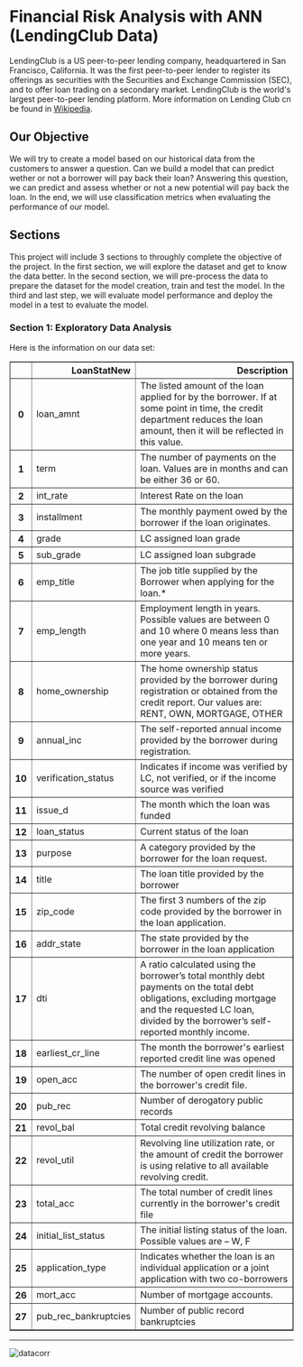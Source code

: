 # Financial Risk Analysis with ANN (LendingClub Data)

LendingClub is a US peer-to-peer lending company, headquartered in San Francisco, California. It was the first peer-to-peer lender to register its offerings as securities with the Securities and Exchange Commission (SEC), and to offer loan trading on a secondary market. LendingClub is the world's largest peer-to-peer lending platform. More information on Lending Club cn be found in [Wikipedia](https://en.wikipedia.org/wiki/LendingClub).

## Our Objective

We will try to create a model based on our historical data from the customers to answer a question. Can we build a model that can predict wether or not a borrower will pay back their loan? Answering this question, we can predict and assess whether or not a new potential will pay back the loan. In the end, we will use classification metrics when evaluating the performance of our model.

## Sections

This project will include 3 sections to throughly complete the objective of the project. In the first section, we will explore the dataset and get to know the data better. In the second section, we will pre-process the data to prepare the dataset for the model creation, train and test the model. In the third and last step, we will evaluate model performance and deploy the model in a test to evaluate the model.

### Section 1: Exploratory Data Analysis

Here is the information on our data set:

<table border="1" class="dataframe">
  <thead>
    <tr style="text-align: right;">
      <th></th>
      <th>LoanStatNew</th>
      <th>Description</th>
    </tr>
  </thead>
  <tbody>
    <tr>
      <th>0</th>
      <td>loan_amnt</td>
      <td>The listed amount of the loan applied for by the borrower. If at some point in time, the credit department reduces the loan amount, then it will be reflected in this value.</td>
    </tr>
    <tr>
      <th>1</th>
      <td>term</td>
      <td>The number of payments on the loan. Values are in months and can be either 36 or 60.</td>
    </tr>
    <tr>
      <th>2</th>
      <td>int_rate</td>
      <td>Interest Rate on the loan</td>
    </tr>
    <tr>
      <th>3</th>
      <td>installment</td>
      <td>The monthly payment owed by the borrower if the loan originates.</td>
    </tr>
    <tr>
      <th>4</th>
      <td>grade</td>
      <td>LC assigned loan grade</td>
    </tr>
    <tr>
      <th>5</th>
      <td>sub_grade</td>
      <td>LC assigned loan subgrade</td>
    </tr>
    <tr>
      <th>6</th>
      <td>emp_title</td>
      <td>The job title supplied by the Borrower when applying for the loan.*</td>
    </tr>
    <tr>
      <th>7</th>
      <td>emp_length</td>
      <td>Employment length in years. Possible values are between 0 and 10 where 0 means less than one year and 10 means ten or more years.</td>
    </tr>
    <tr>
      <th>8</th>
      <td>home_ownership</td>
      <td>The home ownership status provided by the borrower during registration or obtained from the credit report. Our values are: RENT, OWN, MORTGAGE, OTHER</td>
    </tr>
    <tr>
      <th>9</th>
      <td>annual_inc</td>
      <td>The self-reported annual income provided by the borrower during registration.</td>
    </tr>
    <tr>
      <th>10</th>
      <td>verification_status</td>
      <td>Indicates if income was verified by LC, not verified, or if the income source was verified</td>
    </tr>
    <tr>
      <th>11</th>
      <td>issue_d</td>
      <td>The month which the loan was funded</td>
    </tr>
    <tr>
      <th>12</th>
      <td>loan_status</td>
      <td>Current status of the loan</td>
    </tr>
    <tr>
      <th>13</th>
      <td>purpose</td>
      <td>A category provided by the borrower for the loan request.</td>
    </tr>
    <tr>
      <th>14</th>
      <td>title</td>
      <td>The loan title provided by the borrower</td>
    </tr>
    <tr>
      <th>15</th>
      <td>zip_code</td>
      <td>The first 3 numbers of the zip code provided by the borrower in the loan application.</td>
    </tr>
    <tr>
      <th>16</th>
      <td>addr_state</td>
      <td>The state provided by the borrower in the loan application</td>
    </tr>
    <tr>
      <th>17</th>
      <td>dti</td>
      <td>A ratio calculated using the borrower’s total monthly debt payments on the total debt obligations, excluding mortgage and the requested LC loan, divided by the borrower’s self-reported monthly income.</td>
    </tr>
    <tr>
      <th>18</th>
      <td>earliest_cr_line</td>
      <td>The month the borrower's earliest reported credit line was opened</td>
    </tr>
    <tr>
      <th>19</th>
      <td>open_acc</td>
      <td>The number of open credit lines in the borrower's credit file.</td>
    </tr>
    <tr>
      <th>20</th>
      <td>pub_rec</td>
      <td>Number of derogatory public records</td>
    </tr>
    <tr>
      <th>21</th>
      <td>revol_bal</td>
      <td>Total credit revolving balance</td>
    </tr>
    <tr>
      <th>22</th>
      <td>revol_util</td>
      <td>Revolving line utilization rate, or the amount of credit the borrower is using relative to all available revolving credit.</td>
    </tr>
    <tr>
      <th>23</th>
      <td>total_acc</td>
      <td>The total number of credit lines currently in the borrower's credit file</td>
    </tr>
    <tr>
      <th>24</th>
      <td>initial_list_status</td>
      <td>The initial listing status of the loan. Possible values are – W, F</td>
    </tr>
    <tr>
      <th>25</th>
      <td>application_type</td>
      <td>Indicates whether the loan is an individual application or a joint application with two co-borrowers</td>
    </tr>
    <tr>
      <th>26</th>
      <td>mort_acc</td>
      <td>Number of mortgage accounts.</td>
    </tr>
    <tr>
      <th>27</th>
      <td>pub_rec_bankruptcies</td>
      <td>Number of public record bankruptcies</td>
    </tr>
  </tbody>
</table>

---

![datacorr](https://github.com/[username]/[reponame]/blob/[branch]/image.jpg?raw=true)
